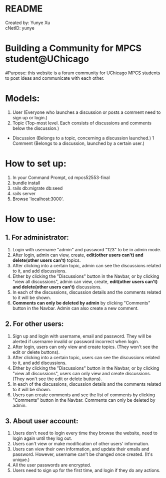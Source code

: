 # README

Created by: Yunye Xu    
   cNetID: yunye

Building a Community for MPCS student@UChicago
=============

#Purpose:
this website is a forum community for UChicago MPCS students to post ideas and communicate with each other.

# Models:
1. User (Everyone who launches a discussion or posts a comment need to sign up or login.)
1. Topic (Top-most level. Each consists of discussions and comments below the discussion.)
- Discussion (Belongs to a topic, concerning a discussion launched.)
1 Comment (Belongs to a discussion, launched by a certain user.)



# How to set up:

1. In your Command Prompt, cd mpcs52553-final
2. bundle install
3. rails db:migrate db:seed
4. rails server
5. Browse 'localhost:3000'.


# How to use:
## 1. For administrator:
1. Login with username "admin" and password "123" to be in admin mode.
1. After login, admin can view, create, **edit(other users can't) and delete(other users can't)** topics.
1. After clicking into a certain topic, admin can see the discussions related to it, and add discussions.
1. Either by clicking the "Discussions" button in the Navbar, or by clicking "view all discussions", admin can view, create, **edit(other users can't) and delete(other users can't)** discussions.
1. In each of the discussions, discussion details and the comments related to it will be shown.
1. **Comments can only be deleted by admin** by clicking "Comments" button in the Navbar.
Admin can also create a new comment.


## 2. For other users:
1. Sign up and login with username, email and password. They will be alerted if username invalid or password incorrect when login.
1. After login, users can only view and create topics. (They won't see the edit or delete buttons).
1. After clicking into a certain topic, users can see the discussions related to it, and add discussions.
1. Either by clicking the "Discussions" button in the Navbar, or by clicking "view all discussions", users can only view and create discussions. (They won't see the edit or delete buttons).
1. In each of the discussions, discussion details and the comments related to it will be shown.
1. Users can create comments and see the list of comments by clicking "Comments" button in the Navbar. Comments can only be deleted by admin.


## 3. About user account:
1. Users don't need to login every time they browse the website, need to login again until they log out.
1. Users can't view or make modification of other users' information.
1. Users can view their own information, and update their emails and password.
However, username can't be changed once created. (It's unique.)
1. All the user passwords are encrypted.
1. Users need to sign up for the first time, and login if they do any actions.
